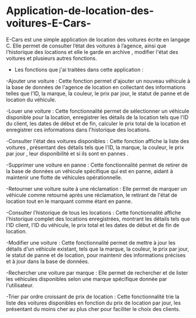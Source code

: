 # Application-de-location-des-voitures-E-Cars-
E-Cars est une simple application  de location des voitures écrite en langage C. Elle permet de consulter l’état des voitures à l’agence, ainsi que l'historique des locations et  elle  le garde  en archive , modifier l'état des voitures et plusieurs autres fonctions.

 * Les fonctions que j'ai traitées dans cette application  :

 -Ajouter une voiture : Cette fonction permet d'ajouter un nouveau véhicule à la base de données de l'agence de location en collectant des informations telles que l'ID, la marque, la couleur, le prix par jour, le statut de panne et de location du véhicule.

 -Louer une voiture : Cette fonctionnalité permet de sélectionner un véhicule disponible pour la location, enregistrer les détails de la location tels que l'ID du client, les dates de début et de fin, calculer le prix total de la location et enregistrer ces informations dans l'historique des locations.

 -Consulter l'état des voitures disponibles : Cette fonction affiche la liste des voitures , présentant des détails tels que l'ID, la marque, la couleur, le prix par jour , leur disponibilité et si ils sont en pannes .

 -Supprimer une voiture en panne : Cette fonctionnalité permet de retirer de la base de données un véhicule spécifique qui est en panne, aidant à maintenir une flotte de véhicules opérationnelle.

 -Retourner une voiture suite à une réclamation : Elle permet de marquer un véhicule comme retourné après une réclamation, le retirant de l'état de location tout en le marquant comme étant en panne.

 -Consulter l'historique de tous les locations : Cette fonctionnalité affiche l'historique complet des locations enregistrées, montrant les détails tels que l'ID client, l'ID du véhicule, le prix total et les dates de début et de fin de location.

 -Modifier une voiture : Cette fonctionnalité permet de mettre à jour les détails d'un véhicule existant, tels que la marque, la couleur, le prix par jour, le statut de panne et de location, pour maintenir des informations précises et à jour dans la base de données.

 -Rechercher une voiture par marque : Elle permet de rechercher et de lister les véhicules disponibles selon une marque spécifique donnée par l'utilisateur.

 -Trier par ordre croissant de prix de location : Cette fonctionnalité trie la liste des voitures disponibles en fonction du prix de location par jour, les présentant du moins cher au plus cher pour faciliter le choix des clients.
